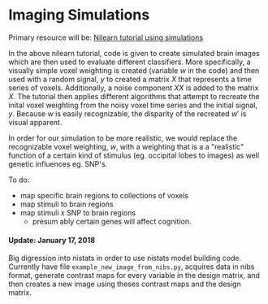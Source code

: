 # Imaging Simulations

Primary resource will be: [Nilearn tutorial using simulations](http://nilearn.github.io/auto_examples/02_decoding/plot_simulated_data.html)

In the above nilearn tutorial, code is given to create simulated brain images which are then used to evaluate different classifiers. 
More specifically, a visually simple voxel weighting is created (variable $w$ in the code) and then used with a random signal, $y$ to created a matrix $X$ that represents a time series of voxels. Additionally, a noise component $XX$ is added to the matrix $X$. The tutorial then applies different algorithms that attempt to recreate the inital voxel weighting from the noisy voxel time series and the initial signal, $y$. Because $w$ is easily recognizable, the disparity of the recreated $w'$ is visual apparent.

In order for our simulation to be more realistic, we would replace the recognizable voxel weighting, $w$, with a weighting that is a a "realistic" function of a certain kind of stimulus (eg. occipital lobes to images) as well genetic influences eg. SNP's.

To do:
- map specific brain regions to collections of voxels 
- map stimuli to brain regions
- map stimuli x SNP to brain regions
  - presum ably certain genes will affect cognition.
  

#### Update: January 17, 2018

Big digression into nistats in order to use nistats model building code.
Currently have file `example_new_image_from_nibs.py`, acquires data in nibs format,
generate contrast maps for every variable in the design matrix, and then 
creates a new image using theses contrast maps and the design matrix.


